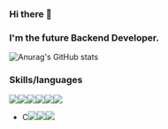 ### Hi there 👋 
### I'm the future Backend Developer.
![Anurag's GitHub stats](https://github-readme-stats.vercel.app/api?username=jtiger0303&show_icons=true&theme=cobalt)


### Skills/languages
<img src="https://img.shields.io/badge/Spring-6DB33F?style=flat-square&logo=Spring&logoColor=green"/><img src="https://img.shields.io/badge/Java-007396?style=flat-square&logo=Java&logoColor=blue"/><img src="https://img.shields.io/badge/C++-00599C?style=flat-square&logo=C++&logoColor=black"/><img src="https://img.shields.io/badge/angular.js-DD0031?style=flat-square&logo=angularjs&logoColor=white"/><img src="https://img.shields.io/badge/HTML5-E34F26?style=flat-square&logo=html5&logoColor=white"/><img src="https://img.shields.io/badge/CSS3-1572B6?style=flat-square&logo=css3&logoColor=white"/>
- C<img src="https://img.shields.io/badge/JavaScript-F7DF1E?style=flat-square&logo=javascript&logoColor=black"/><img src="https://img.shields.io/badge/MySQL-4479A1?style=flat-square&logo=MySQL&logoColor=white"/><img src="https://img.shields.io/badge/MongoDB-47A248?style=flat-square&logo=MongoDB&logoColor=white"/>


